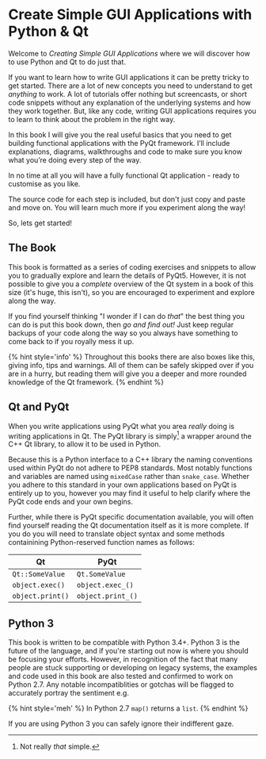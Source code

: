 # Create Simple GUI Applications with Python &amp; Qt

Welcome to *Creating Simple GUI Applications* where we will discover how
to use Python and Qt to do just that.

If you want to learn how to write GUI applications it
can be pretty tricky to get started. There are a lot of new concepts 
you need to understand to get *anything* to work. A lot of tutorials offer
nothing but screencasts, or short code snippets without any explanation
of the underlying systems and how they work together. But, like any code,
writing GUI applications requires you to learn to think about the problem
in the right way.

In this book I will give you the real useful basics that you need to get
building functional applications with the PyQt framework.  I’ll include explanations, 
diagrams, walkthroughs and code to make sure you know what you’re doing every step of 
the way. 

In no time at all you will have a fully functional Qt application - 
ready to customise as you like.

The source code for each step is included, but don't just copy and paste and move on.
You will learn much more if you experiment along the way!

So, lets get started!

## The Book

This book is formatted as a series of coding exercises and snippets to allow you 
to gradually explore and learn the details of PyQt5. However, it is not possible to give 
you a *complete* overview of the Qt system in a book of this size (it's huge, this isn't),
so you are encouraged to experiment and explore along the way.

If you find yourself thinking "I wonder if I can do *that*" the best thing you
can do is put this book down, then *go and find out!* Just keep regular backups of your 
code along the way so you always have something to come back to if you royally mess it up.

{% hint style='info' %}
Throughout this books there are also boxes like this, giving info, tips and warnings.
All of them can be safely skipped over if you are in a hurry, but reading them will
give you a deeper and more rounded knowledge of the Qt framework.
{% endhint %}

## Qt and PyQt

When you write applications using PyQt what you area *really* doing is writing
applications in Qt. The PyQt library is simply[^1] a wrapper around the
C++ Qt library, to allow it to be used in Python.

Because this is a Python interface to a C++ library the naming conventions used 
within PyQt do not adhere to PEP8 standards. Most notably functions and variables
are named using `mixedCase` rather than `snake_case`. Whether you adhere to this
standard in your own applications based on PyQt is entirely up to you, however
you may find it useful to help clarify where the PyQt code ends and your own begins.

Further, while there is PyQt specific documentation available, you will often find 
yourself reading the Qt documentation itself as it is more complete. If you do
you will need to translate object syntax and some methods containining Python-reserved function names as follows:

| Qt                                | PyQt                                  |
|-----------------------------------|---------------------------------------|
| `Qt::SomeValue`                   | `Qt.SomeValue`                        |
| `object.exec()`                   | `object.exec_()`                      |
| `object.print()`                  | `object.print_()`                     |



## Python 3

This book is written to be compatible with Python 3.4+. Python 3 is
the future of the language, and if you're starting out now is where you should
be focusing your efforts. However, in recognition of the fact that many 
people are stuck supporting or developing on legacy systems, the examples and 
code used in this book are also tested and confirmed to work on Python 2.7. Any notable 
incompatiblities or gotchas will be flagged to accurately 
portray the sentiment e.g.

{% hint style='meh' %}
In Python 2.7 `map()` returns a `list`. 
{% endhint %}

If you are using Python 3 you can safely ignore their indifferent gaze.

[^1]: Not really *that* simple.
